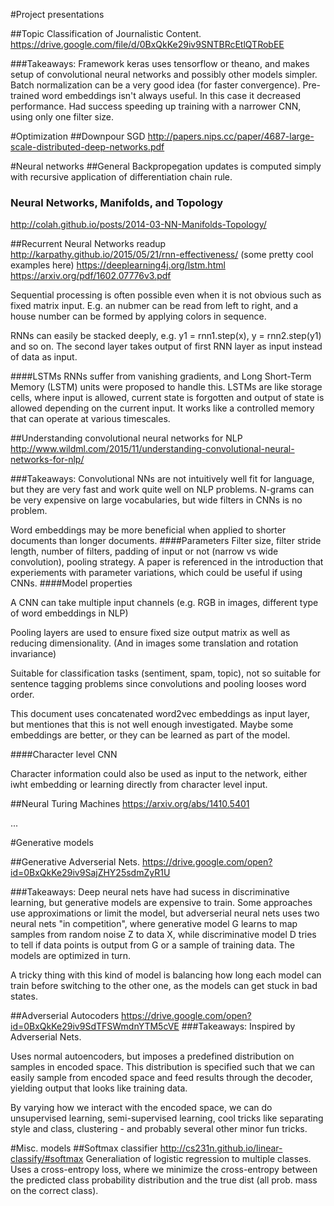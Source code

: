 #Project presentations

##Topic Classification of Journalistic Content.
https://drive.google.com/file/d/0BxQkKe29iv9SNTBRcEtlQTRobEE

###Takeaways: 
Framework keras uses tensorflow or theano, and makes setup of convolutional neural networks and possibly other models simpler.
Batch normalization can be a very good idea (for faster convergence).
Pre-trained word embeddings isn't always useful. In this case it decreased performance.
Had success speeding up training with a narrower CNN, using only one filter size.

#Optimization
##Downpour SGD
http://papers.nips.cc/paper/4687-large-scale-distributed-deep-networks.pdf

#Neural networks
##General
Backpropegation updates is computed simply with recursive application of differentiation chain rule.

### Neural Networks, Manifolds, and Topology
http://colah.github.io/posts/2014-03-NN-Manifolds-Topology/


##Recurrent Neural Networks readup
http://karpathy.github.io/2015/05/21/rnn-effectiveness/ (some pretty cool examples here)
https://deeplearning4j.org/lstm.html
https://arxiv.org/pdf/1602.07776v3.pdf

Sequential processing is often possible even when it is not obvious such as fixed matrix input. E.g. an nubmer can be read from left to right, and a house number can be formed by applying colors in sequence.

RNNs can easily be stacked deeply, e.g. y1 = rnn1.step(x), y = rnn2.step(y1) and so on. The second layer takes output of first RNN layer as input instead of data as input.

####LSTMs
RNNs suffer from vanishing gradients, and Long Short-Term Memory (LSTM) units were proposed to handle this. LSTMs are like storage cells, where input is allowed, current state is forgotten and output of state is allowed depending on the current input. It works like a controlled memory that can operate at various timescales.


##Understanding convolutional neural networks for NLP
http://www.wildml.com/2015/11/understanding-convolutional-neural-networks-for-nlp/

###Takeaways:
Convolutional NNs are not intuitively well fit for language, but they are very fast and work quite well on NLP problems. N-grams can be very expensive on large vocabularies, but wide filters in CNNs is no problem.

Word embeddings may be more beneficial when applied to shorter documents than longer documents.
####Parameters 
Filter size, filter stride length, number of filters, padding of input or not (narrow vs wide convolution), pooling strategy. A paper is referenced in the introduction that experiements with parameter variations, which could be useful if using CNNs.
####Model properties

A CNN can take multiple input channels (e.g. RGB in images, different type of word embeddings in NLP)

Pooling layers are used to ensure fixed size output matrix as well as reducing dimensionality. (And in images some translation and rotation invariance)

Suitable for classification tasks (sentiment, spam, topic), not so suitable for sentence tagging problems since convolutions and pooling looses word order.

This document uses concatenated word2vec embeddings as input layer, but mentiones that this is not well enough investigated. Maybe some embeddings are better, or they can be learned as part of the model.

####Character level CNN

Character information could also be used as input to the network, either iwht embedding or learning directly from character level input.

##Neural Turing Machines
https://arxiv.org/abs/1410.5401

...

#Generative models

##Generative Adverserial Nets.
https://drive.google.com/open?id=0BxQkKe29iv9SajZHY25sdmZyR1U

###Takeaways:
Deep neural nets have had sucess in discriminative learning, but generative models are expensive to train. Some approaches use approximations or limit the model, but adverserial neural nets uses two neural nets "in competition", where generative model G learns to map samples from random noise Z to data X, while discriminative model D tries to tell if data points is output from G or a sample of training data. The models are optimized in turn.

A tricky thing with this kind of model is balancing how long each model can train before switching to the other one, as the models can get stuck in bad states.

##Adverserial Autocoders 
https://drive.google.com/open?id=0BxQkKe29iv9SdTFSWmdnYTM5cVE
###Takeaways: 
Inspired by Adverserial Nets.

Uses normal autoencoders, but imposes a predefined distribution on samples in encoded space. This distribution is specified such that we can easily sample from encoded space and feed results through the decoder, yielding output that looks like training data.

By varying how we interact with the encoded space, we can do unsupervised learning, semi-supervised learning, cool tricks like separating style and class, clustering - and probably several other minor fun tricks. 


#Misc. models
##Softmax classifier
http://cs231n.github.io/linear-classify/#softmax
Generaliation of logistic regression to multiple classes. Uses a cross-entropy loss, where we minimize the cross-entropy between the predicted class probability distribution and the true dist (all prob. mass on the correct class).